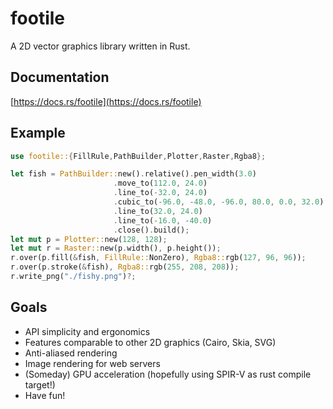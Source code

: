 # footile
A 2D vector graphics library written in Rust.

## Documentation
[https://docs.rs/footile](https://docs.rs/footile)

## Example
```rust
use footile::{FillRule,PathBuilder,Plotter,Raster,Rgba8};

let fish = PathBuilder::new().relative().pen_width(3.0)
                       .move_to(112.0, 24.0)
                       .line_to(-32.0, 24.0)
                       .cubic_to(-96.0, -48.0, -96.0, 80.0, 0.0, 32.0)
                       .line_to(32.0, 24.0)
                       .line_to(-16.0, -40.0)
                       .close().build();
let mut p = Plotter::new(128, 128);
let mut r = Raster::new(p.width(), p.height());
r.over(p.fill(&fish, FillRule::NonZero), Rgba8::rgb(127, 96, 96));
r.over(p.stroke(&fish), Rgba8::rgb(255, 208, 208));
r.write_png("./fishy.png")?;
```

## Goals
* API simplicity and ergonomics
* Features comparable to other 2D graphics (Cairo, Skia, SVG)
* Anti-aliased rendering
* Image rendering for web servers
* (Someday) GPU acceleration (hopefully using SPIR-V as rust compile target!)
* Have fun!
